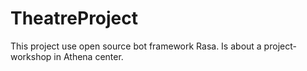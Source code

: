 # TheatreProject
This project use  open source bot framework Rasa. Is about a project-workshop in Athena center.
